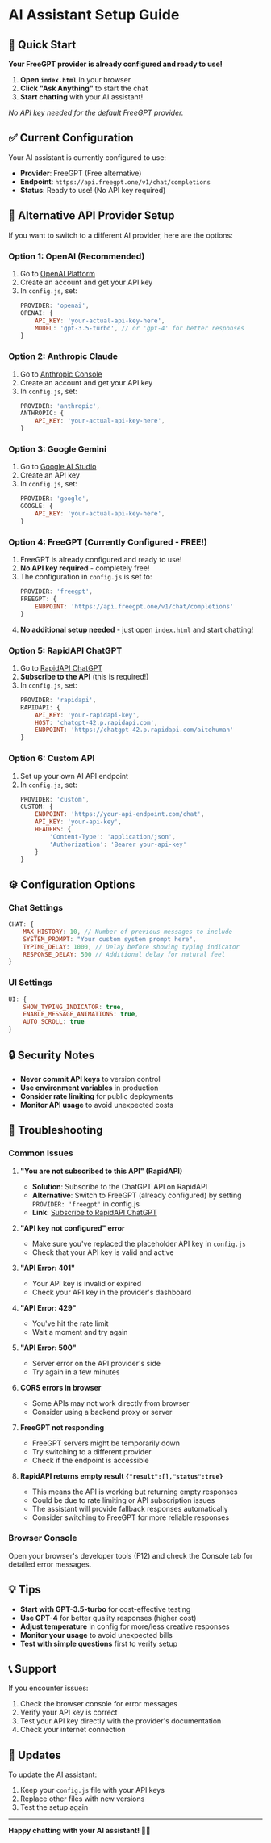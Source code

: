 # AI Assistant Setup Guide

## 🚀 Quick Start

**Your FreeGPT provider is already configured and ready to use!**

1. **Open `index.html`** in your browser
2. **Click "Ask Anything"** to start the chat
3. **Start chatting** with your AI assistant!

*No API key needed for the default FreeGPT provider.*

## ✅ Current Configuration

Your AI assistant is currently configured to use:
- **Provider**: FreeGPT (Free alternative)
- **Endpoint**: `https://api.freegpt.one/v1/chat/completions`
- **Status**: Ready to use! (No API key required)

## 🔑 Alternative API Provider Setup

If you want to switch to a different AI provider, here are the options:

### Option 1: OpenAI (Recommended)
1. Go to [OpenAI Platform](https://platform.openai.com/)
2. Create an account and get your API key
3. In `config.js`, set:
   ```javascript
   PROVIDER: 'openai',
   OPENAI: {
       API_KEY: 'your-actual-api-key-here',
       MODEL: 'gpt-3.5-turbo', // or 'gpt-4' for better responses
   }
   ```

### Option 2: Anthropic Claude
1. Go to [Anthropic Console](https://console.anthropic.com/)
2. Create an account and get your API key
3. In `config.js`, set:
   ```javascript
   PROVIDER: 'anthropic',
   ANTHROPIC: {
       API_KEY: 'your-actual-api-key-here',
   }
   ```

### Option 3: Google Gemini
1. Go to [Google AI Studio](https://makersuite.google.com/app/apikey)
2. Create an API key
3. In `config.js`, set:
   ```javascript
   PROVIDER: 'google',
   GOOGLE: {
       API_KEY: 'your-actual-api-key-here',
   }
   ```

### Option 4: FreeGPT (Currently Configured - FREE!)
1. FreeGPT is already configured and ready to use!
2. **No API key required** - completely free!
3. The configuration in `config.js` is set to:
   ```javascript
   PROVIDER: 'freegpt',
   FREEGPT: {
       ENDPOINT: 'https://api.freegpt.one/v1/chat/completions'
   }
   ```
4. **No additional setup needed** - just open `index.html` and start chatting!

### Option 5: RapidAPI ChatGPT
1. Go to [RapidAPI ChatGPT](https://rapidapi.com/chatgpt-42/api/chatgpt-42)
2. **Subscribe to the API** (this is required!)
3. In `config.js`, set:
   ```javascript
   PROVIDER: 'rapidapi',
   RAPIDAPI: {
       API_KEY: 'your-rapidapi-key',
       HOST: 'chatgpt-42.p.rapidapi.com',
       ENDPOINT: 'https://chatgpt-42.p.rapidapi.com/aitohuman'
   }
   ```

### Option 6: Custom API
1. Set up your own AI API endpoint
2. In `config.js`, set:
   ```javascript
   PROVIDER: 'custom',
   CUSTOM: {
       ENDPOINT: 'https://your-api-endpoint.com/chat',
       API_KEY: 'your-api-key',
       HEADERS: {
           'Content-Type': 'application/json',
           'Authorization': 'Bearer your-api-key'
       }
   }
   ```

## ⚙️ Configuration Options

### Chat Settings
```javascript
CHAT: {
    MAX_HISTORY: 10, // Number of previous messages to include
    SYSTEM_PROMPT: "Your custom system prompt here",
    TYPING_DELAY: 1000, // Delay before showing typing indicator
    RESPONSE_DELAY: 500 // Additional delay for natural feel
}
```

### UI Settings
```javascript
UI: {
    SHOW_TYPING_INDICATOR: true,
    ENABLE_MESSAGE_ANIMATIONS: true,
    AUTO_SCROLL: true
}
```

## 🔒 Security Notes

- **Never commit API keys** to version control
- **Use environment variables** in production
- **Consider rate limiting** for public deployments
- **Monitor API usage** to avoid unexpected costs

## 🐛 Troubleshooting

### Common Issues

1. **"You are not subscribed to this API" (RapidAPI)**
   - **Solution**: Subscribe to the ChatGPT API on RapidAPI
   - **Alternative**: Switch to FreeGPT (already configured) by setting `PROVIDER: 'freegpt'` in config.js
   - **Link**: [Subscribe to RapidAPI ChatGPT](https://rapidapi.com/chatgpt-42/api/chatgpt-42)

2. **"API key not configured" error**
   - Make sure you've replaced the placeholder API key in `config.js`
   - Check that your API key is valid and active

3. **"API Error: 401"**
   - Your API key is invalid or expired
   - Check your API key in the provider's dashboard

4. **"API Error: 429"**
   - You've hit the rate limit
   - Wait a moment and try again

5. **"API Error: 500"**
   - Server error on the API provider's side
   - Try again in a few minutes

6. **CORS errors in browser**
   - Some APIs may not work directly from browser
   - Consider using a backend proxy or server

7. **FreeGPT not responding**
   - FreeGPT servers might be temporarily down
   - Try switching to a different provider
   - Check if the endpoint is accessible

8. **RapidAPI returns empty result `{"result":[],"status":true}`**
   - This means the API is working but returning empty responses
   - Could be due to rate limiting or API subscription issues
   - The assistant will provide fallback responses automatically
   - Consider switching to FreeGPT for more reliable responses

### Browser Console
Open your browser's developer tools (F12) and check the Console tab for detailed error messages.

## 💡 Tips

- **Start with GPT-3.5-turbo** for cost-effective testing
- **Use GPT-4** for better quality responses (higher cost)
- **Adjust temperature** in config for more/less creative responses
- **Monitor your usage** to avoid unexpected bills
- **Test with simple questions** first to verify setup

## 📞 Support

If you encounter issues:
1. Check the browser console for error messages
2. Verify your API key is correct
3. Test your API key directly with the provider's documentation
4. Check your internet connection

## 🔄 Updates

To update the AI assistant:
1. Keep your `config.js` file with your API keys
2. Replace other files with new versions
3. Test the setup again

---

**Happy chatting with your AI assistant! 🤖✨**
